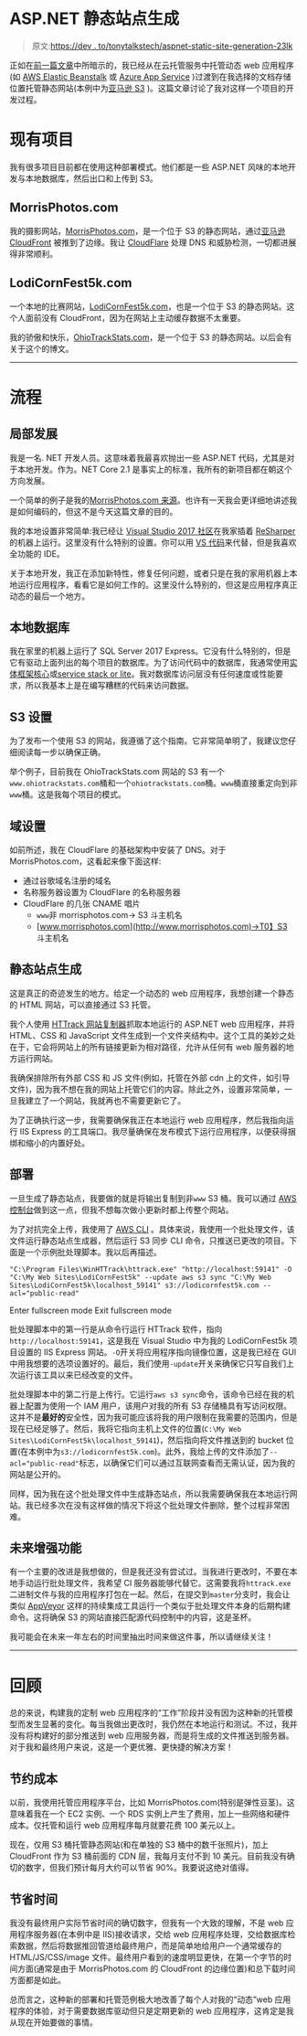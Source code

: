 # ASP.NET 静态站点生成

> 原文:[https://dev . to/tonytalkstech/aspnet-static-site-generation-23lk](https://dev.to/tonytalkstech/aspnet-static-site-generation-23lk)

正如在[前一篇文章](https://dev.to/tonytalkstech/getting-my-aws-cost-to-nearly-nothing-c78)中所暗示的，我已经从在云托管服务中托管动态 web 应用程序(如 [AWS Elastic Beanstalk](https://aws.amazon.com/elasticbeanstalk/) 或 [Azure App Service](https://azure.microsoft.com/en-us/services/app-service/) )过渡到在我选择的文档存储位置托管静态网站(本例中为[亚马逊 S3](https://aws.amazon.com/s3/) )。这篇文章讨论了我对这样一个项目的开发过程。

# 现有项目

我有很多项目目前都在使用这种部署模式。他们都是一些 ASP.NET 风味的本地开发与本地数据库，然后出口和上传到 S3。

## MorrisPhotos.com

我的摄影网站，[MorrisPhotos.com](https://morrisphotos.com)，是一个位于 S3 的静态网站，通过[亚马逊 CloudFront](https://aws.amazon.com/cloudfront/) 被推到了边缘。我让 [CloudFlare](https://cloudflare.com) 处理 DNS 和威胁检测，一切都进展得非常顺利。

## LodiCornFest5k.com

一个本地的比赛网站，[LodiCornFest5k.com](https://lodicornfest5k.com)，也是一个位于 S3 的静态网站。这个人面前没有 CloudFront，因为在网站上主动缓存数据不太重要。

我的骄傲和快乐，[OhioTrackStats.com](https://ohiotrackstats.com)，是一个位于 S3 的静态网站。以后会有关于这个的博文。

* * *

# 流程

## 局部发展

我是一名. NET 开发人员。这意味着我最喜欢抛出一些 ASP.NET 代码，尤其是对于本地开发。作为。NET Core 2.1 是事实上的标准，我所有的新项目都在朝这个方向发展。

一个简单的例子是我的[MorrisPhotos.com 来源](https://github.com/afmorris/MorrisPhotos)。也许有一天我会更详细地讲述我是如何编码的，但这不是今天这篇文章的目的。

我的本地设置非常简单:我已经让 [Visual Studio 2017 社区](https://visualstudio.microsoft.com/vs/)在我家插着 [ReSharper](http://www.jetbrains.com/resharper/) 的机器上运行。这里没有什么特别的设置。你可以用 [VS 代码](https://code.visualstudio.com/)来代替，但是我喜欢全功能的 IDE。

关于本地开发，我正在添加新特性，修复任何问题，或者只是在我的家用机器上本地运行应用程序，看看它是如何工作的。这里没什么特别的，但这是应用程序真正动态的最后一个地方。

## 本地数据库

我在家里的机器上运行了 SQL Server 2017 Express。它没有什么特别的，但是它有驱动上面列出的每个项目的数据库。为了访问代码中的数据库，我通常使用[实体框架核心](https://docs.microsoft.com/en-us/ef/core/)或[service stack or lite](https://servicestack.net/ormlite)。我对数据库访问层没有任何速度或性能要求，所以我基本上是在编写糟糕的代码来访问数据。

## S3 设置

为了发布一个使用 S3 的网站，我遵循了这个指南。它非常简单明了，我建议您仔细阅读每一步以确保正确。

举个例子，目前我在 OhioTrackStats.com 网站的 S3 有一个`www.ohiotrackstats.com`桶和一个`ohiotrackstats.com`桶。`www`桶直接重定向到非`www`桶。这是我每个项目的模式。

## 域设置

如前所述，我在 CloudFlare 的基础架构中安装了 DNS。对于 MorrisPhotos.com，这看起来像下面这样:

*   通过谷歌域名注册的域名
*   名称服务器设置为 CloudFlare 的名称服务器
*   CloudFlare 的几张 CNAME 唱片
    *   `www`非 morrisphotos.com-> S3 斗主机名
    *   [www.morrisphotos.com](http://www.morrisphotos.com)->T0】S3 斗主机名

## 静态站点生成

这是真正的奇迹发生的地方。给定一个动态的 web 应用程序，我想创建一个静态的 HTML 网站，可以直接通过 S3 托管。

我个人使用 [HTTrack 网站复制器](https://www.httrack.com/)抓取本地运行的 ASP.NET web 应用程序，并将 HTML、CSS 和 JavaScript 文件生成到一个文件夹结构中。这个工具的美妙之处在于，它会将网站上的所有链接更新为相对路径，允许从任何有 web 服务器的地方运行网站。

我确保排除所有外部 CSS 和 JS 文件(例如，托管在外部 cdn 上的文件，如引导文件)，因为我不想在我的网站上托管它们的内容。除此之外，设置非常简单，一旦我建立了一个网站，我就再也不需要更新它了。

为了正确执行这一步，我需要确保我正在本地运行 web 应用程序，然后我指向运行 IIS Express 的工具端口。我尽量确保在发布模式下运行应用程序，以便获得捆绑和缩小的内置好处。

## 部署

一旦生成了静态站点，我要做的就是将输出复制到非`www` S3 桶。我可以通过 [AWS 控制台](https://console.aws.amazon.com)做到这一点，但我不想每次做小更新时都上传整个网站。

为了对抗完全上传，我使用了 [AWS CLI](https://aws.amazon.com/cli/) 。具体来说，我使用一个批处理文件，该文件运行静态站点生成器，然后运行 S3 同步 CLI 命令，只推送已更改的项目。下面是一个示例批处理脚本。我以后再描述。

```
"C:\Program Files\WinHTTrack\httrack.exe" "http://localhost:59141" -O "C:\My Web Sites\LodiCornFest5k" --update aws s3 sync "C:\My Web Sites\LodiCornFest5k\localhost_59141" s3://lodicornfest5k.com --acl="public-read" 
```

Enter fullscreen mode Exit fullscreen mode

批处理脚本中的第一行是从命令行运行 HTTrack 软件，指向`http://localhost:59141`，这是我在 Visual Studio 中为我的 LodiCornFest5k 项目设置的 IIS Express 网站。`-O`开关将应用程序指向镜像位置，这是我已经在 GUI 中用我想要的选项设置好的。最后，我们使用`-update`开关来确保它只写自我们上次运行该工具以来已经改变的文件。

批处理脚本中的第二行是上传行。它运行`aws s3 sync`命令，该命令已经在我的机器上配置为使用一个 IAM 用户，该用户对我的所有 S3 存储桶具有写访问权限。这并不是**最好的**安全性，因为我可能应该将我的用户限制在我需要的范围内，但是现在已经足够了。然后，我将它指向主机上文件的位置(`C:\My Web Sites\LodiCornFest5k\localhost_59141`)，然后指向将文件推送到的 bucket 位置(在本例中为`s3://lodicornfest5k.com`)。此外，我给上传的文件添加了`--acl="public-read"`标志，以确保它们可以通过互联网查看而无需认证，因为我的网站是公开的。

同样，因为我在这个批处理文件中生成静态站点，所以我需要确保我在本地运行网站。我已经多次在没有这样做的情况下将这个批处理文件删除，整个过程非常困难。

## 未来增强功能

有一个主要的改进是我想做的，但是我还没有尝试过。当我进行更改时，不要在本地手动运行批处理文件，我希望 CI 服务器能够代替它。这需要我将`httrack.exe`二进制文件与我的应用程序打包在一起。然后，在提交到`master`分支时，我会让类似 [AppVeyor](https://www.appveyor.com/) 这样的持续集成工具运行一个类似于批处理文件本身的后期构建命令。这将确保 S3 的网站直接匹配源代码控制中的内容，这是圣杯。

我可能会在未来一年左右的时间里抽出时间来做这件事，所以请继续关注！

* * *

# 回顾

总的来说，构建我的定制 web 应用程序的“工作”阶段并没有因为这种新的托管模型而发生显著的变化。每当我做出更改时，我仍然在本地运行和测试。不过，我并没有将构建好的部分推送到 web 应用服务器，而是将生成的文件推送到服务器。对于我和最终用户来说，这是一个更优雅、更快捷的解决方案！

## 节约成本

以前，我使用托管应用程序平台，比如 MorrisPhotos.com(特别是弹性豆茎)。这意味着我在一个 EC2 实例、一个 RDS 实例上产生了费用，加上一些网络和硬件成本。仅托管和运行 web 应用程序每月就要花费 100 美元以上。

现在，仅用 S3 桶托管静态网站(和在单独的 S3 桶中的数千张照片)，加上 CloudFront 作为 S3 桶前面的 CDN 层，我每月支付不到 10 美元。目前我没有确切的数字，但我们预计每月大约可以节省 90%。我要说这绝对值得。

## 节省时间

我没有最终用户实际节省时间的确切数字，但我有一个大致的理解，不是 web 应用程序服务器(在本例中是 IIS)接收请求，交给 web 应用程序处理，交给数据库检索数据，然后将数据推回管道给最终用户，而是简单地给用户一个通常缓存的 HTML/JS/CSS/image 文件。最终用户看到的速度明显更快，在第一个字节的时间方面(通常是由于 MorrisPhotos.com 的 CloudFront 的边缘位置)和总下载时间方面都是如此。

总而言之，这种新的部署和托管范例极大地改善了每个人对我的“动态”web 应用程序的体验，对于需要数据库驱动但只是定期更新的 web 应用程序，这肯定是我从现在开始要做的事情。